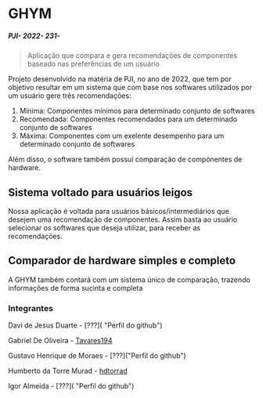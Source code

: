 # GHYM
##### PJI- 2022- 231-

> Aplicação que compara e gera recomendações de componentes baseado nas preferências de um usuário

Projeto desenvolvido na matéria de PJI, no ano de 2022, que tem por objetivo resultar em um sistema que com base nos softwares utilizados por um usuário gere três recomendações:
1. Mínima: Componentes mínimos para determinado conjunto de softwares
2. Recomendada: Componentes recomendados para um determinado conjunto de softwares
3. Máxima: Componentes com um exelente desempenho para um determinado conjunto de softwares

Além disso, o software também possui comparação de compónentes de hardware.

## Sistema voltado para usuários leigos

Nossa aplicação é voltada para usuários básicos/intermediários que desejem uma recomendação de componentes. Assim basta ao usuário selecionar os softwares que deseja utilizar, para receber as recomendações.

## Comparador de hardware simples e completo

A GHYM também contará com um sistema único de comparação, trazendo informações de forma sucinta e completa

### Integrantes

Davi de Jesus Duarte - [???]( "Perfil do github")

Gabriel De Oliveira - [Tavares194](https://github.com/Tavares194 "Perfil do github")

Gustavo Henrique de Moraes - [???]("Perfil do github")

Humberto da Torre Murad - [hdtorrad](https://github.com/hdtorrad "Perfil do github")

Igor Almeida - [???]( "Perfil do github")
